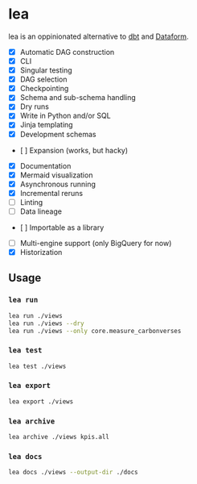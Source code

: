 # lea

lea is an oppinionated alternative to [dbt](https://www.getdbt.com/) and [Dataform](https://cloud.google.com/dataform).

- [x] Automatic DAG construction
- [x] CLI
- [x] Singular testing
- [x] DAG selection
- [x] Checkpointing
- [x] Schema and sub-schema handling
- [x] Dry runs
- [x] Write in Python and/or SQL
- [x] Jinja templating
- [x] Development schemas
- [ ] Expansion (works, but hacky)
- [x] Documentation
- [x] Mermaid visualization
- [x] Asynchronous running
- [x] Incremental reruns
- [ ] Linting
- [ ] Data lineage
- [ ] Importable as a library
- [ ] Multi-engine support (only BigQuery for now)
- [x] Historization

## Usage

### `lea run`

```sh
lea run ./views
lea run ./views --dry
lea run ./views --only core.measure_carbonverses
```

### `lea test`

```sh
lea test ./views
```

### `lea export`

```sh
lea export ./views
```

### `lea archive`

```sh
lea archive ./views kpis.all
```

### `lea docs`

```sh
lea docs ./views --output-dir ./docs
```
